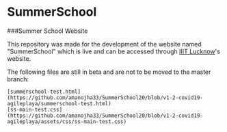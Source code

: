 # SummerSchool
###Summer School Website

This repository was made for the development of the website named "SummerSchool" which is live and can be accessed through [IIIT Lucknow](iiitl.ac.in)'s website. 

The following files are still in beta and are not to be moved to the master branch:
```
[summerschool-test.html](https://github.com/amanojha33/SummerSchool20/blob/v1-2-covid19-agileplaya/summerschool-test.html)
[ss-main-test.css](https://github.com/amanojha33/SummerSchool20/blob/v1-2-covid19-agileplaya/assets/css/ss-main-test.css)
```

